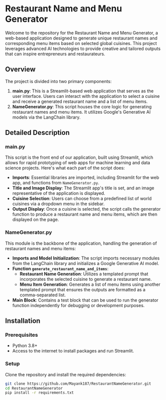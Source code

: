 # Restaurant Name and Menu Generator

Welcome to the repository for the Restaurant Name and Menu Generator, a web-based application designed to generate unique restaurant names and corresponding menu items based on selected global cuisines. This project leverages advanced AI technologies to provide creative and tailored outputs that can inspire entrepreneurs and restaurateurs.

## Overview

The project is divided into two primary components:

1. **main.py**: This is a Streamlit-based web application that serves as the user interface. Users can interact with the application to select a cuisine and receive a generated restaurant name and a list of menu items.
2. **NameGenerator.py**: This script houses the core logic for generating restaurant names and menu items. It utilizes Google's Generative AI models via the LangChain library.

## Detailed Description

### main.py

This script is the front end of our application, built using Streamlit, which allows for rapid prototyping of web apps for machine learning and data science projects. Here's what each part of the script does:

- **Imports**: Essential libraries are imported, including Streamlit for the web app, and functions from `NameGenerator.py`.
- **Title and Image Display**: The Streamlit app's title is set, and an image representative of the application is displayed.
- **Cuisine Selection**: Users can choose from a predefined list of world cuisines via a dropdown menu in the sidebar.
- **Output Display**: Once a cuisine is selected, the script calls the generator function to produce a restaurant name and menu items, which are then displayed on the page.

### NameGenerator.py

This module is the backbone of the application, handling the generation of restaurant names and menu items:

- **Imports and Model Initialization**: The script imports necessary modules from the LangChain library and initializes a Google Generative AI model.
- **Function `generate_restaurant_name_and_items`**: 
  - **Restaurant Name Generation**: Utilizes a templated prompt that incorporates the selected cuisine to generate a restaurant name.
  - **Menu Item Generation**: Generates a list of menu items using another templated prompt that ensures the outputs are formatted as a comma-separated list.
- **Main Block**: Contains a test block that can be used to run the generator function independently for debugging or development purposes.

## Installation

### Prerequisites

- Python 3.8+
- Access to the internet to install packages and run Streamlit.

### Setup

Clone the repository and install the required dependencies:

```bash
git clone https://github.com/Mayank187/RestaurantNameGenerator.git
cd RestaurantNameGenerator
pip install -r requirements.txt
